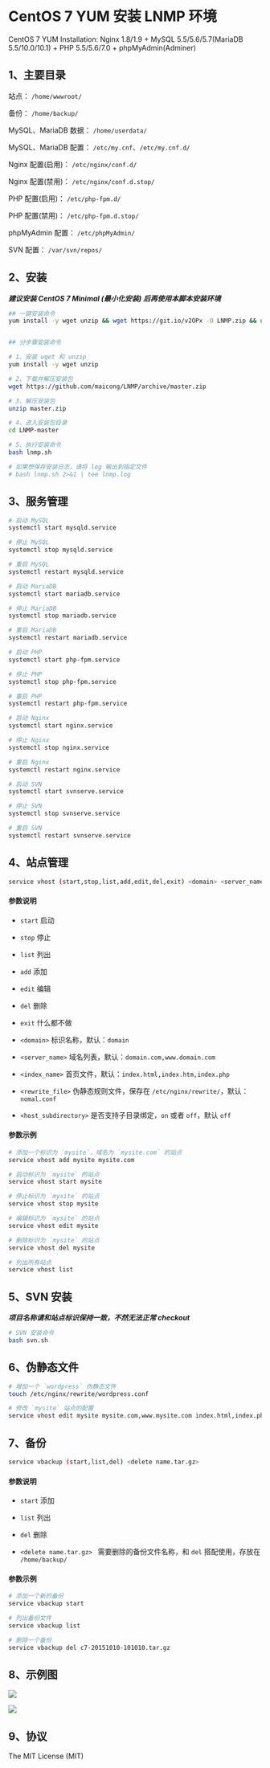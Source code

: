 CentOS 7 YUM 安装 LNMP 环境
=======

CentOS 7 YUM Installation: Nginx 1.8/1.9 + MySQL 5.5/5.6/5.7(MariaDB 5.5/10.0/10.1) + PHP 5.5/5.6/7.0 + phpMyAdmin(Adminer)

## 1、主要目录

站点： `/home/wwwroot/`

备份： `/home/backup/`

MySQL、MariaDB 数据： `/home/userdata/`

MySQL、MariaDB 配置： `/etc/my.cnf`、`/etc/my.cnf.d/`

Nginx 配置(启用)： `/etc/nginx/conf.d/`

Nginx 配置(禁用)： `/etc/nginx/conf.d.stop/`

PHP 配置(启用)： `/etc/php-fpm.d/`

PHP 配置(禁用)： `/etc/php-fpm.d.stop/`

phpMyAdmin 配置： `/etc/phpMyAdmin/`

SVN 配置： `/var/svn/repos/`

## 2、安装

***建议安装 CentOS 7 Minimal (最小化安装) 后再使用本脚本安装环境***

```bash
## 一键安装命令
yum install -y wget unzip && wget https://git.io/v2OPx -O LNMP.zip && unzip LNMP.zip && cd LNMP-master && bash lnmp.sh


## 分步骤安装命令

# 1、安装 wget 和 unzip
yum install -y wget unzip

# 2、下载并解压安装包
wget https://github.com/maicong/LNMP/archive/master.zip

# 3、解压安装包
unzip master.zip

# 4、进入安装包目录
cd LNMP-master

# 5、执行安装命令
bash lnmp.sh

# 如果想保存安装日志，请将 log 输出到指定文件
# bash lnmp.sh 2>&1 | tee lnmp.log
```

## 3、服务管理

```bash
# 启动 MySQL
systemctl start mysqld.service

# 停止 MySQL
systemctl stop mysqld.service

# 重启 MySQL
systemctl restart mysqld.service

# 启动 MariaDB
systemctl start mariadb.service

# 停止 MariaDB
systemctl stop mariadb.service

# 重启 MariaDB
systemctl restart mariadb.service

# 启动 PHP
systemctl start php-fpm.service

# 停止 PHP
systemctl stop php-fpm.service

# 重启 PHP
systemctl restart php-fpm.service

# 启动 Nginx
systemctl start nginx.service

# 停止 Nginx
systemctl stop nginx.service

# 重启 Nginx
systemctl restart nginx.service

# 启动 SVN
systemctl start svnserve.service

# 停止 SVN
systemctl stop svnserve.service

# 重启 SVN
systemctl restart svnserve.service
```

## 4、站点管理

```bash
service vhost (start,stop,list,add,edit,del,exit) <domain> <server_name> <index_name> <rewrite_file> <host_subdirectory>
```

#### 参数说明

 - `start` 启动

 - `stop` 停止

 - `list` 列出

 - `add` 添加

 - `edit` 编辑

 - `del` 删除

 - `exit` 什么都不做

 - `<domain>` 标识名称，默认：`domain`

 - `<server_name>` 域名列表，默认：`domain.com,www.domain.com`

 - `<index_name>` 首页文件，默认：`index.html,index.htm,index.php`

 - `<rewrite_file>` 伪静态规则文件，保存在 `/etc/nginx/rewrite/`，默认：`nomal.conf`

 - `<host_subdirectory>` 是否支持子目录绑定，`on` 或者 `off`，默认 `off`

#### 参数示例

```bash
# 添加一个标识为 `mysite`，域名为 `mysite.com` 的站点
service vhost add mysite mysite.com

# 启动标识为 `mysite` 的站点
service vhost start mysite

# 停止标识为 `mysite` 的站点
service vhost stop mysite

# 编辑标识为 `mysite` 的站点
service vhost edit mysite

# 删除标识为 `mysite` 的站点
service vhost del mysite

# 列出所有站点
service vhost list
```

## 5、SVN 安装

***项目名称请和站点标识保持一致，不然无法正常 checkout***

```bash
# SVN 安装命令
bash svn.sh
```


## 6、伪静态文件

```bash
# 增加一个 `wordpress` 伪静态文件
touch /etc/nginx/rewrite/wordpress.conf

# 修改 `mysite` 站点的配置
service vhost edit mysite mysite.com,www.mysite.com index.html,index.php,default.php wordpress.conf on
```

## 7、备份

```bash
service vbackup (start,list,del) <delete name.tar.gz>
```

#### 参数说明

 - `start` 添加

 - `list` 列出

 - `del` 删除

 - `<delete name.tar.gz> ` 需要删除的备份文件名称，和 `del` 搭配使用，存放在 `/home/backup/`

#### 参数示例

```bash
# 添加一个新的备份
service vbackup start

# 列出备份文件
service vbackup list

# 删除一个备份
service vbackup del c7-20151010-101010.tar.gz
```

## 8、示例图

![](http://i13.tietuku.com/1b0ce6885457c95b.png)

![](http://i13.tietuku.com/184a2be1381e39a5.png)


## 9、协议

The MIT License (MIT)
